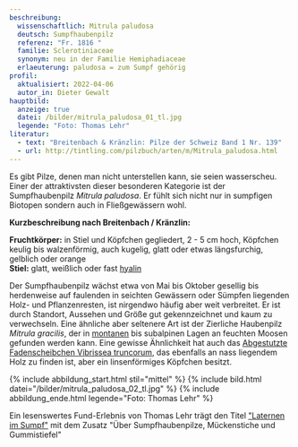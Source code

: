 ```yaml
---
beschreibung:
  wissenschaftlich: Mitrula paludosa
  deutsch: Sumpfhaubenpilz
  referenz: "Fr. 1816 "
  familie: Sclerotiniaceae
  synonym: neu in der Familie Hemiphadiaceae
  erlaeuterung: paludosa = zum Sumpf gehörig
profil:
  aktualisiert: 2022-04-06
  autor_in: Dieter Gewalt
hauptbild:
  anzeige: true
  datei: /bilder/mitrula_paludosa_01_tl.jpg
  legende: "Foto: Thomas Lehr"
literatur:
  - text: "Breitenbach & Kränzlin: Pilze der Schweiz Band 1 Nr. 139"
  - url: http://tintling.com/pilzbuch/arten/m/Mitrula_paludosa.html
---
```

Es gibt Pilze, denen man nicht unterstellen kann, sie seien wasserscheu. Einer der attraktivsten dieser besonderen Kategorie ist der Sumpfhaubenpilz *Mitrula paludosa*. Er fühlt sich nicht nur in sumpfigen Biotopen sondern auch in Fließgewässern wohl.

**Kurzbeschreibung nach Breitenbach / Kränzlin:**

**Fruchtkörper:** in Stiel und Köpfchen gegliedert, 2 - 5 cm hoch, Köpfchen keulig bis walzenförmig, auch kugelig, glatt oder etwas längsfurchig, gelblich oder orange\
**Stiel:** glatt, weißlich oder fast [hyalin](hyalin "Glossar")

Der Sumpfhaubenpilz wächst etwa von Mai bis Oktober gesellig bis herdenweise auf faulenden in seichten Gewässern oder Sümpfen liegenden Holz- und Pflanzenresten, ist nirgendwo häufig aber weit verbreitet. Er ist durch Standort, Aussehen und Größe gut gekennzeichnet und kaum zu verwechseln. Eine ähnliche aber seltenere Art ist der Zierliche Haubenpilz *Mitrula gracilis*, der in [montanen](montan "Glossar") bis subalpinen Lagen an feuchten Moosen gefunden werden kann. Eine gewisse Ähnlichkeit hat auch das [Abgestutzte Fadenscheibchen Vibrissea truncorum](/pilze/vibrissea-truncorum-abgestutztes-fadenstäubchen), das ebenfalls an nass liegendem Holz zu finden ist, aber ein linsenförmiges Köpfchen besitzt. 

{% include abbildung_start.html stil="mittel" %}
{% include bild.html datei="/bilder/mitrula_paludosa_02_tl.jpg" %}
{% include abbildung_ende.html legende="Foto: Thomas Lehr" %}

Ein lesenswertes Fund-Erlebnis von Thomas Lehr trägt den Titel ["Laternen im Sumpf"](/artikel/laternen-im-sumpf.html) mit dem Zusatz "Über Sumpfhaubenpilze, Mückenstiche und Gummistiefel"